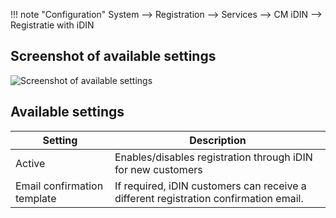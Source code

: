 !!! note "Configuration"
    System --> Registration --> Services --> CM iDIN --> Registratie with iDIN
 
## Screenshot of available settings
  
![Screenshot of available settings](/images/configuration/registration.png)

## Available settings
 
Setting | Description
---------- | ------------
Active | Enables/disables registration through iDIN for new customers
Email confirmation template | If required, iDIN customers can receive a different registration confirmation email.